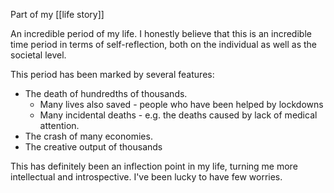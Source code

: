 ---
---




Part of my [[life story]]

An incredible period of my life. I honestly believe that this is an incredible time period in terms of self-reflection, both on the individual as well as the societal level.

This period has been marked by several features:

- The death of hundredths of thousands.
  - Many lives also saved - people who have been helped by lockdowns
  - Many incidental deaths - e.g. the deaths caused by lack of medical attention.
- The crash of many economies.
- The creative output of thousands

This has definitely been an inflection point in my life, turning me more intellectual and introspective. I've been lucky to have few worries.




